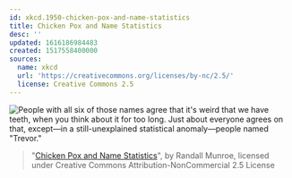 ```yaml
---
id: xkcd.1950-chicken-pox-and-name-statistics
title: Chicken Pox and Name Statistics
desc: ''
updated: 1616186984483
created: 1517558400000
sources:
  name: xkcd
  url: 'https://creativecommons.org/licenses/by-nc/2.5/'
  license: Creative Commons 2.5
---
```

![People with all six of those names agree that it's weird that we have teeth, when you think about it for too long. Just about everyone agrees on that, except—in a still-unexplained statistical anomaly—people named "Trevor."](https://imgs.xkcd.com/comics/chicken_pox_and_name_statistics.png)
> "[Chicken Pox and Name Statistics](https://xkcd.com/1950/)", by Randall Munroe, licensed under Creative Commons Attribution-NonCommercial 2.5 License
